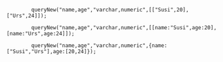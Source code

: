 			queryNew("name,age","varchar,numeric",[["Susi",20],["Urs",24]]);
      
			queryNew("name,age","varchar,numeric",[[name:"Susi",age:20],[name:"Urs",age:24]]);
      
			queryNew("name,age","varchar,numeric",{name:["Susi","Urs"],age:[20,24]});
